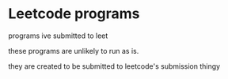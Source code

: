 # Leetcode programs
programs ive submitted to leet

 these programs are unlikely to run as is. 
	
 they are created to be submitted to leetcode's submission thingy
